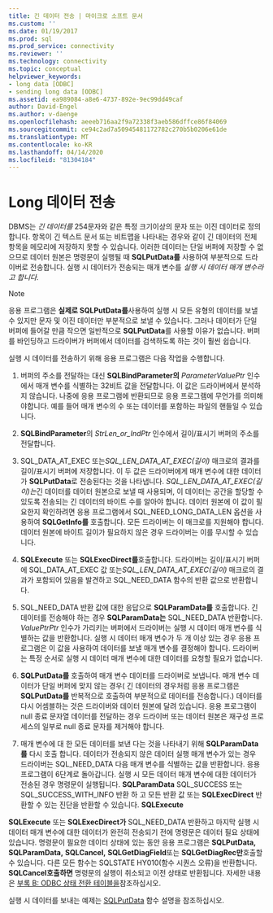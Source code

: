 ```yaml
---
title: 긴 데이터 전송 | 마이크로 소프트 문서
ms.custom: ''
ms.date: 01/19/2017
ms.prod: sql
ms.prod_service: connectivity
ms.reviewer: ''
ms.technology: connectivity
ms.topic: conceptual
helpviewer_keywords:
- long data [ODBC]
- sending long data [ODBC]
ms.assetid: ea989084-a8e6-4737-892e-9ec99dd49caf
author: David-Engel
ms.author: v-daenge
ms.openlocfilehash: aeeeb716aa2f9a72338f3aeb586dffce86f84069
ms.sourcegitcommit: ce94c2ad7a50945481172782c270b5b0206e61de
ms.translationtype: MT
ms.contentlocale: ko-KR
ms.lasthandoff: 04/14/2020
ms.locfileid: "81304184"
---
```

# <a name="sending-long-data"></a>Long 데이터 전송
DBMS는 *긴 데이터를* 254문자와 같은 특정 크기이상의 문자 또는 이진 데이터로 정의합니다. 항목이 긴 텍스트 문서 또는 비트맵을 나타내는 경우와 같이 긴 데이터의 전체 항목을 메모리에 저장하지 못할 수 있습니다. 이러한 데이터는 단일 버퍼에 저장할 수 없으므로 데이터 원본은 명령문이 실행될 때 **SQLPutData를** 사용하여 부분적으로 드라이버로 전송합니다. 실행 시 데이터가 전송되는 매개 변수를 *실행 시 데이터 매개 변수라고 합니다.*  
  
> [!NOTE]  
>  응용 프로그램은 **실제로 SQLPutData를**사용하여 실행 시 모든 유형의 데이터를 보낼 수 있지만 문자 및 이진 데이터만 부분적으로 보낼 수 있습니다. 그러나 데이터가 단일 버퍼에 들어갈 만큼 작으면 일반적으로 **SQLPutData**를 사용할 이유가 없습니다. 버퍼를 바인딩하고 드라이버가 버퍼에서 데이터를 검색하도록 하는 것이 훨씬 쉽습니다.  
  
 실행 시 데이터를 전송하기 위해 응용 프로그램은 다음 작업을 수행합니다.  
  
1.  버퍼의 주소를 전달하는 대신 **SQLBindParameter의** *ParameterValuePtr* 인수에서 매개 변수를 식별하는 32비트 값을 전달합니다. 이 값은 드라이버에서 분석하지 않습니다. 나중에 응용 프로그램에 반환되므로 응용 프로그램에 무언가를 의미해야합니다. 예를 들어 매개 변수의 수 또는 데이터를 포함하는 파일의 핸들일 수 있습니다.  
  
2.  **SQLBindParameter**의 *StrLen_or_IndPtr* 인수에서 길이/표시기 버퍼의 주소를 전달합니다.  
  
3.  SQL_DATA_AT_EXEC 또는*SQL_LEN_DATA_AT_EXEC(길이)* 매크로의 결과를 길이/표시기 버퍼에 저장합니다. 이 두 값은 드라이버에게 매개 변수에 대한 데이터가 **SQLPutData**로 전송된다는 것을 나타냅니다. *SQL_LEN_DATA_AT_EXEC(길이)는*긴 데이터를 데이터 원본으로 보낼 때 사용되며, 이 데이터는 공간을 할당할 수 있도록 전송되는 긴 데이터의 바이트 수를 알아야 합니다. 데이터 원본에 이 값이 필요한지 확인하려면 응용 프로그램에서 SQL_NEED_LONG_DATA_LEN 옵션을 사용하여 **SQLGetInfo를** 호출합니다. 모든 드라이버는 이 매크로를 지원해야 합니다. 데이터 원본에 바이트 길이가 필요하지 않은 경우 드라이버는 이를 무시할 수 있습니다.  
  
4.  **SQLExecute** 또는 **SQLExecDirect를**호출합니다. 드라이버는 길이/표시기 버퍼에 SQL_DATA_AT_EXEC 값 또는*SQL_LEN_DATA_AT_EXEC(길이)* 매크로의 결과가 포함되어 있음을 발견하고 SQL_NEED_DATA 함수의 반환 값으로 반환합니다.  
  
5.  SQL_NEED_DATA 반환 값에 대한 응답으로 **SQLParamData를** 호출합니다. 긴 데이터를 전송해야 하는 경우 **SQLParamData는** SQL_NEED_DATA 반환합니다. *ValuePtrPtr* 인수가 가리키는 버퍼에서 드라이버는 실행 시 데이터 매개 변수를 식별하는 값을 반환합니다. 실행 시 데이터 매개 변수가 두 개 이상 있는 경우 응용 프로그램은 이 값을 사용하여 데이터를 보낼 매개 변수를 결정해야 합니다. 드라이버는 특정 순서로 실행 시 데이터 매개 변수에 대한 데이터를 요청할 필요가 없습니다.  
  
6.  **SQLPutData를** 호출하여 매개 변수 데이터를 드라이버로 보냅니다. 매개 변수 데이터가 단일 버퍼에 맞지 않는 경우( 긴 데이터의 경우처럼 응용 프로그램은 **SQLPutData를** 반복적으로 호출하여 부분적으로 데이터를 전송합니다.) 데이터를 다시 어셈블하는 것은 드라이버와 데이터 원본에 달려 있습니다. 응용 프로그램이 null 종료 문자열 데이터를 전달하는 경우 드라이버 또는 데이터 원본은 재구성 프로세스의 일부로 null 종료 문자를 제거해야 합니다.  
  
7.  매개 변수에 대 한 모든 데이터를 보낸 다는 것을 나타내기 위해 **SQLParamData를** 다시 호출 합니다. 데이터가 전송되지 않은 데이터 실행 매개 변수가 있는 경우 드라이버는 SQL_NEED_DATA 다음 매개 변수를 식별하는 값을 반환합니다. 응용 프로그램이 6단계로 돌아갑니다. 실행 시 모든 데이터 매개 변수에 대한 데이터가 전송된 경우 명령문이 실행됩니다. **SQLParamData** SQL_SUCCESS 또는 SQL_SUCCESS_WITH_INFO 반환 하 고 모든 반환 값 또는 **SQLExecDirect** 반환할 수 있는 진단을 반환할 수 있습니다. **SQLExecute**  
  
 **SQLExecute** 또는 **SQLExecDirect가** SQL_NEED_DATA 반환하고 마지막 실행 시 데이터 매개 변수에 대한 데이터가 완전히 전송되기 전에 명령문은 데이터 필요 상태에 있습니다. 명령문이 필요한 데이터 상태에 있는 동안 응용 프로그램은 **SQLPutData,** **SQLParamData,** **SQLCancel,** **SQLGetDiagField**또는 **SQLGetDiagRec만**호출할 수 있습니다. 다른 모든 함수는 SQLSTATE HY010(함수 시퀀스 오류)을 반환합니다. **SQLCancel호출하면** 명령문의 실행이 취소되고 이전 상태로 반환됩니다. 자세한 내용은 [부록 B: ODBC 상태 전환 테이블을](../../../odbc/reference/appendixes/appendix-b-odbc-state-transition-tables.md)참조하십시오.  
  
 실행 시 데이터를 보내는 예제는 [SQLPutData](../../../odbc/reference/syntax/sqlputdata-function.md) 함수 설명을 참조하십시오.
